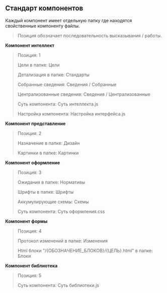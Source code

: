 ## Стандарт компонентов

Каждый компонент имеет отдельную папку где находятся свойственные компоненту файлы.

> Позиция обозначает последовательность высказывания / работы.

**Компонент интеллект**
> Позиция: 1
> 
> Цели в папке: Цели
> 
> Детализация в папке: Стандарты
> 
> Собранные сведения: Сведения / Собранные
> 
> Централизованные сведения: Сведения / Централизованные
> 
> Суть компонента: Суть интеллекта.js
> 
> Настройка компонента: Настройка интерфейса.js

**Компонент представление**
> Позиция: 2
> 
> Назначение в папке: Дизайн
> 
> Картинки в папке: Картинки

**Компонент оформление**
> Позиция: 3
> 
> Ожидания в папке: Нормативы
> 
> Шрифты в папке: Шрифты
> 
> Аккумулирующие схемы: Схемы
> 
> Суть компонента: Суть оформления.css

**Компонент формы**
> Позиция: 4
> 
> Протокол изменений в папке: Изменения
> 
> Html блоки "/{ОБОЗНАЧЕНИЕ_БЛОКОВ}/{ЦЕЛЬ}.html" в папке: Блоки

**Компонент библиотека**
> Позиция: 5
> 
> Суть компонента: Суть библиотеки.js